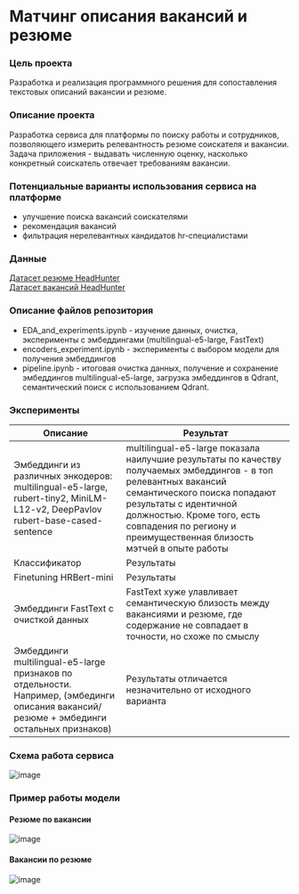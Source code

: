 # Матчинг описания вакансий и резюме
### Цель проекта
Разработка и реализация программного решения для сопоставления текстовых описаний вакансии и резюме.
### Описание проекта 
Разработка сервиса для платформы по поиску работы и сотрудников, позволяющего измерить релевантность резюме соискателя и вакансии. Задача приложения - выдавать численную оценку, насколько конкретный соискатель отвечает требованиям вакансии.
### Потенциальные варианты использования сервиса на платформе
- улучшение поиска вакансий соискателями
- рекомендация вакансий
- фильтрация нерелевантных кандидатов hr-специалистами <br />
### Данные
[Датасет резюме HeadHunter](https://drive.google.com/file/d/1ikA_Ht45fXD2w5dWZ9sGTSRl-UNeCVub/view) <br />
[Датасет вакансий HeadHunter](https://www.kaggle.com/datasets/etietopabraham/jobs-raw-data/data)
### Описание файлов репозитория
- EDA_and_experiments.ipynb - изучение данных, очистка, эксперименты с эмбеддингами (multilingual-e5-large, FastText)
- encoders_experiment.ipynb - эксперименты с выбором модели для получения эмбеддингов
- pipeline.ipynb - итоговая очистка данных, получение и сохранение эмбеддингов multilingual-e5-large, загрузка эмбеддингов в Qdrant, семантический поиск с использованием Qdrant.
### Эксперименты
| Описание | Результат |
|-------|-------|
| Эмбеддинги из различных энкодеров: multilingual-e5-large, rubert-tiny2, MiniLM-L12-v2, DeepPavlov rubert-base-cased-sentence | multilingual-e5-large показала наилучшие результаты по качеству получаемых эмбеддингов - в топ релевантных вакансий семантического поиска попадают результаты с идентичной должностью. Кроме того, есть совпадения по региону и преимущественная близость мэтчей в опыте работы |
| Классификатор | Результаты |
| Finetuning HRBert-mini| Результаты |
| Эмбеддинги FastText с очисткой данных | FastText хуже улавливает семантическую близость между вакансиями и резюме, где содержание не совпадает в точности, но схоже по смыслу |
| Эмбеддинги multilingual-e5-large признаков по отдельности. Например, (эмбединги описания вакансий/резюме + эмбединги остальных признаков) | Результаты отличается незначительно от исходного варианта |
### Схема работа сервиса
![image](https://github.com/trafficsurfer/Matching_job_descriptions_and_resumes/assets/92330362/4df893e7-8e39-4134-b027-4a0bc6bb351c)
### Пример работы модели
#### Резюме по вакансии
![image](https://github.com/trafficsurfer/Matching_job_descriptions_and_resumes/assets/92330362/b4188060-99e9-4ac4-b536-36a53ff8fd57)
#### Вакансии по резюме
![image](https://github.com/trafficsurfer/Matching_job_descriptions_and_resumes/assets/92330362/7537cfff-b281-486e-b680-6bc2dffa7809)



